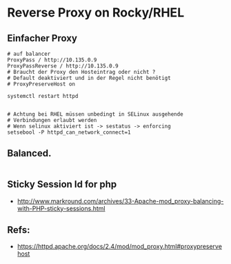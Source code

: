 # Reverse Proxy on Rocky/RHEL 

## Einfacher Proxy 

```
# auf balancer 
ProxyPass / http://10.135.0.9 
ProxyPassReverse / http://10.135.0.9
# Braucht der Proxy den Hosteintrag oder nicht ? 
# Default deaktiviert und in der Regel nicht benötigt 
# ProxyPreserveHost on   

systemctl restart httpd 


# Achtung bei RHEL müssen unbedingt in SELinux ausgehende 
# Verbindungen erlaubt werden
# Wenn selinux aktiviert ist -> sestatus -> enforcing 
setsebool -P httpd_can_network_connect=1

```

## Balanced. 

```

```

## Sticky Session Id for php 

  * http://www.markround.com/archives/33-Apache-mod_proxy-balancing-with-PHP-sticky-sessions.html


## Refs:

  * https://httpd.apache.org/docs/2.4/mod/mod_proxy.html#proxypreservehost
